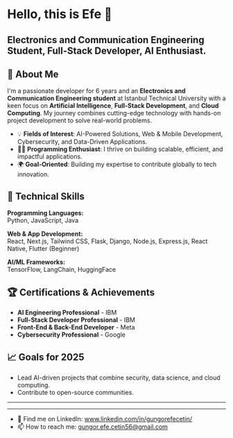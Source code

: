 # Hello, this is Efe 👋

<!--
**gungorefecetin/gungorefecetin** is a ✨ _special_ ✨ repository because its `README.md` (this file) appears on your GitHub profile. -->

## Electronics and Communication Engineering Student, Full-Stack Developer, AI Enthusiast.

## 🌟 About Me

I'm a passionate developer for 6 years and an **Electronics and Communication Engineering student** at Istanbul Technical University with a keen focus on **Artificial Intelligence**, **Full-Stack Development**, and **Cloud Computing**. My journey combines cutting-edge technology with hands-on project development to solve real-world problems.

- 💡 **Fields of Interest**: AI-Powered Solutions, Web & Mobile Development, Cybersecurity, and Data-Driven Applications.
- 🧑‍💻 **Programming Enthusiast**: I thrive on building scalable, efficient, and impactful applications.
- 🌍 **Goal-Oriented**: Building my expertise to contribute globally to tech innovation.

## 🔨 Technical Skills

**Programming Languages:**  
Python, JavaScript, Java

**Web & App Development:**  
React, Next.js, Tailwind CSS, Flask, Django, Node.js, Express.js, React Native, Flutter (Beginner)

**AI/ML Frameworks:**  
TensorFlow, LangChain, HuggingFace

## 🏆 Certifications & Achievements

- **AI Engineering Professional** - IBM  
- **Full-Stack Developer Professional** - IBM  
- **Front-End & Back-End Developer** - Meta  
- **Cybersecurity Professional** - Google

## 📈 Goals for 2025

- Lead AI-driven projects that combine security, data science, and cloud computing.
- Contribute to open-source communities.


---

---

<!--- 🔭 I’m currently working on Competitive Programming & Web Development-->
<!--- 🌱 I’m currently learning Machine Learning, Data Science, Advanced JavaScript & React.js-->
<!--- 👯 I’m looking to collaborate on ... 
- 🤔 I’m looking for help with ...
-->

- 💬 Find me on LinkedIn: www.linkedin.com/in/gungorefecetin/
- 📫 How to reach me: gungor.efe.cetin56@gmail.com
<!--- ⚡ Also visit my high school projects: denklemcozucu.github.io (Solves quadratic equations), kaprekar-sabiti.github.io (A site that you can discover the mystery of the number 6174 -The Kaprekar Constant- and test the numbers you want)-->
<!--- 😄 Pronouns: ...
-->
